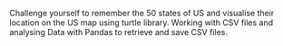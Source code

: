 Challenge yourself to remember the 50 states of US and visualise their location on the US map using turtle library. 
Working with CSV files and analysing Data with Pandas to retrieve and save CSV files.
